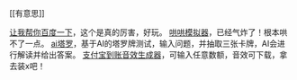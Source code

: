 [[有意思]]


[让我帮你百度一下](https://baidu.physton.com/#)，这个是真的厉害，好玩。
 [哄哄模拟器](https://hong.greatdk.com/)，已经气炸了！根本哄不了一点。
[ai塔罗](https://yesnotarot.org/zh)，基于AI的塔罗牌测试，输入问题，并抽取三张卡牌，AI会进行解读并给出答案。
 [支付宝到账音效生成器](https://saythemoney.github.io/#)，可输入任意数额，音效可下载，拿去装x吧！ 
 
 